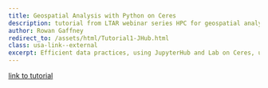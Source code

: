 ```yaml
---
title: Geospatial Analysis with Python on Ceres
description: tutorial from LTAR webinar series HPC for geospatial analysis
author: Rowan Gaffney
redirect_to: /assets/html/Tutorial1-JHub.html
class: usa-link--external
excerpt: Efficient data practices, using JupyterHub and Lab on Ceres, using Dask for parallel computing
---
```


[link to tutorial](/assets/html/Tutorial1-JHub.html)

<div style="display: none;">

Outline

    Efficient Data Practices on Ceres
    1.1 Transferring Data
    1.2 Reducing Size

    Python Setup
    2.1 Overall Setup - Background
    2.2 Step by Step Instructions

    Cluster Setup
    3.1 Overall Setup - Background
    3.2 Step by Step Instructions

1. Data on Ceres

Transferring Data

    I2 Connection (at select locations)
        For very large data transfers
        Secure Copy (SCP) to transfer data
        Additional documentation on Scinet Basecamp
    Globus
        Specifically designed for HPC data transfer. Intuitive web based GUI. Globus Link
        Additional documentation on Scinet Basecamp
    JupyterLab
        Upload files (from local storage to Ceres) by using the upload icon within the files tab
        Download files (from Ceres to local storage) by right clicking file/folder and choosing "Download" or "Download Current Folder as Archive"

Reducing Data Size
Data Type

Scaling and changing the data type is an effective way to reduce the overall size of your data. A common datatype is floating point 64 bit, which has a level of precision that is often far greater than the precision in the data. Consider reflectance data ranging from 0.0 to 1.0 in floating point representation. Scaling by 10,000, and converting to int16 (16 bits) perserves the precision of the data and can reduce the size by a factor of 4.

Consider the Below Example:

import numpy as np

array1 = np.random.random((1000,10000)).astype(np.float64)
print('This array, in '+str(array1.dtype)+', is '+str(array1.nbytes*1e-6)+' MB')

array2 = np.round(array1*10000.,0).astype(np.int16)
print('Scaling and converting the array to '+str(array2.dtype)+' results in a size of '+str(array2.nbytes*1e-6)+' MB')

This array, in float64, is 80.0 MB
Scaling and converting the array to int16 results in a size of 20.0 MB

Data Compression

Most raster formats have internal lossless compression options. Depending on the nature of your data, this can reduce the size substantially. For detailed specifications of raster formats see the GDAL specifications. Other common file formats, such as Zarr (Zarr Compression) and NetCDF (NetCDF Compression) have internal compression options as well.
Virtual Rasters

A common issue with geospatial analysis is working with data in different projections. A typical workflow may be to reproject data into a common projection, which results in duplication. An alternative is to use Virtual Raster Files (.VRT), which a simple .xml files that describe how the data should be transformed when opened.

In addition to re-projecting, Virtual Raster Files can be used to mosaic, alter resolutions, resample, etc... An efficient tool for building VRT files is gdalbuildvrt

2. Python Setup

Overall Setup - Background

Interface

    JupyterLab: Web-based user interface (IDE for Python, R, IDL, etc...)
    JupyterHub A multi-user Hub that spawns, manages, and proxies multiple instances of the single-user Jupyter notebook server

Packages / Resouces

    Dask: Parallel Computing Library
    Xarray: Labelled multi-dimensional array package
    Numpy: Fundamental package for scientific computing with Python
    Rasterio: Raster IO and processing.
    Pangeo : NSF funded project for Big Data Geoscience. Implements a system very similiar to the container used on Ceres (titled: data_science_im_rs)
    EarthML: Examples of machine learning and visualization for Earth science. Supported and maintained by Anaconda, as a collaboration with the NASA Goddard Space Flight Center.

Cluster

    Dask Distributed (a python library for parallel and distributed computing) uses Direct Acyclic Graphs to distribute data and processing across the cluster (very different from a MPI style cluster). Components of a dask cluster include:
        Client
        Scheduler
        Workers

Container

    Singularity Container which can be found on Docker Hub
        Location URL: docker://rowangaffney/data_science_im_rs:latest
        Modified from the data_science docker stack
        Thanks to Yasasvy (Yash) Nanyam (Scinet VRSC) for helping getting it working
        Github: https://github.com/rmg55/data_science_im_rs/blob/master/data_science_im_rs
        Dockerhub: https://cloud.docker.com/repository/docker/rowangaffney/data_science_im_rs/general

Step by Step Instructions

Below are the steps/commands to setup the Python/JupyterLab environment followed by a soundless video of the process on Ceres. Note that you will need to already have a SCINet account. Please visit the SCINet website for detailed instructions to setup an account.

    Access JupyterHub

    Currently, to access JupyterHub, you need to port forward the application to your local system. However, in the future there will be a public URL, and you will not longer need to do this step. To port forward JupyterHub, run the following command in the PowerShell (windows) or terminal (linux). Note that you will need to replace your USER.NAME with your SciNET user name.

        ssh -N -L 8000:jupyterhub.scinet.local:80 USER.NAME@login.scinet.science

    Open in Browser

    Open a web browser (firefox, chrome, edge, etc...) and go to localhost:8000

    Spawn JupyterLab

    Once logged into JupyterHub, you are given a set of options when launching JupyterLab. Below are brief descriptions of each option, followed by the value to use for this tutorial. If this is the first time spawning a notebook from a container on Docker or Singularity Hub (as in this example), it will take 4-10 minutes to donwload and build the container. The container is then cached in your home directory, so on subsequent tries, JupyterLab should spawn in 10 - 30 seconds.

        Node Type: Ceres partition to use when running JupyterLab
              short OR brief-low (ethier works)
        Number of Cores: Number of Cores to allocate
              4
        Job Duration: Length of Job (HH:MM:SS)
              00:30:00
        Additional Slurm Options: Sbatch Options
              (leave blank)
        Notebook/Lab Options: Additional JupyterLab or Jupyter Notebook options
              --notebook-dir=/project/geospatial_tutorials/
        Enter the full path to the container image: Location of the container to use
              docker://rowangaffney/data_science_im_rs:latest
        Container Exec Options: Additional options for the singularity exec command
              --bind /etc/munge --bind /var/log/munge --bind /var/run/munge --bind /usr/bin/squeue --bind /usr/bin/sinfo --bind /usr/bin/scancel --bind /usr/bin/sbatch --bind /usr/bin/scontrol --bind /scinet01/gov/usda/ars/scinet/system/slurm:/etc/slurm --bind /run/munge --bind /usr/lib64 --bind /scinet01 --bind $HOME --bind /software/7/apps/envi -H $HOME:/home/jovyan

    Please be cognizant of the compute resources you are requesting (see best practices below).

    Best Practices
        For short sessions (2hrs or less) please choose the brief-low partition in the "Node Type" drop down, if available.
        For serial computing (non-parallel code) enter 2 or 4 for number of cores.
        For parallel computing choose a reasonable number of cores to meet your needs.
        Choose a reasonable job duration (e.g. Do not choose 48hr job duration so you can leave your session open overnight).
        Remember to stop the jupyter server when you are done working (file --> Hub Control Panel --> Stop Server).

    Note that this data_science_im_rs container has two main environments which include (as of March 18, 2020):
    ► geo (python geospatial - click to see all packages)

    ► r_geo (R geospatial - click to see all packages)
    Furthermore, you can launch the RStudio (which uses the r_geo environment), a terminal, a help window, markdown, text file, and IDL kernel. To access the IDL library, you need to check-out the license from SCINet license server and bind-mounted properly (this is not shown in this example).

The following silent video is a media alternative for the text in steps 1-3 in the "Python Setup" Section above.
Link To Video

3. Cluster Setup

Overall Setup - Background

    Uses the Dask Jobqueue Library to submit jobs to SLURM. Each "Slurm job" has X number of "Python workers".

    Scales across nodes and partitions.

    Number of workers can be scaled up or down dynamically.

    Subject to SLURM resource allocation.

    JupyterLab has a Dask add-on to monitor the cluster.

    Dask includes a Dataframe (ie: Pandas) and Array (ie: Numpy) equivalent features.
        Dask Dataframes
        Dask Array
    Dask is used by Xarray - a geospatial/multidimensionial data package.

Step by Step Instructions

Below are the steps/commands to setup the cluster. Below these steps is a gif of the process on Ceres.

    Load Relevant Libraries

import os
import time
import dask_jobqueue as jq
from dask.distributed import Client,wait
import dask.array as da

    Setup the Client

Need to specify:

    Partition: You may want to change the partition (short, mem, brief-low, etc...) to whatever is available.
    Location of Singularity Image/Container
    SLURM job and python worker structure. In this example, for each SLURM JOB there are:
        2 Python workers (i.e. processes)
        6 cores per Python worker
        3.2 GB per core
        The SLURM job will last 2 hours (wall time)
        The SLURM job will be run on the short and brief-low partitions
        Dask will launch using the docker://rowangaffney/data_science_im_rs:latest image and the geo environment

partition='short,brief-low'
container_url = 'docker://rowangaffney/data_science_im_rs:latest'
conda_env = 'geo'
num_processes = 2
num_threads_per_processes = 6
mem = 3.2*num_processes*num_threads_per_processes
n_cores_per_job = num_processes*num_threads_per_processes

clust = jq.SLURMCluster(queue=partition,
                        processes=num_processes,
                        cores=n_cores_per_job,
                        memory=str(mem)+'GB',
                        interface='ib0',
                        local_directory='$TMPDIR',
                        tmpdir_ssh='/project/cper_neon_aop/neon_2017/analysis/prepocessing/',
                        death_timeout=30,
                        python="singularity -vv exec --bind /usr/lib64 --bind /scinet01 --bind /software/7/apps/envi/bin/ {} /opt/conda/envs/{}/bin/python".format(container_url,conda_env),
                        walltime='02:00:00',
                        job_extra=["--output=/dev/null","--error=/dev/null"])
cl=Client(clust)
dash_addr = '''/user/{}/proxy/{}/status'''.format(os.environ['USER'],cl.scheduler_info()['services']['dashboard'])
print('Dask Lab Extention Address (paste into the dask search box): '+dash_addr)
cl

Dask Lab Extention Address (paste into the dask search box): /user/rowan.gaffney/proxy/8787/status

Client

    Scheduler: tcp://10.1.8.38:43284
    Dashboard: http://10.1.8.38:8787/status 

	
Cluster

    Workers: 0
    Cores: 0
    Memory: 0 B

num_jobs=12
clust.scale(n=num_jobs*num_processes)
while (((cl.status == "running") and (len(cl.scheduler_info()["workers"]) < num_jobs*num_processes))):
    time.sleep(.1)
cl

Client

    Scheduler: tcp://10.1.8.38:43284
    Dashboard: http://10.1.8.38:8787/status 

	
Cluster

    Workers: 24
    Cores: 144
    Memory: 460.80 GB

A few quick example.

    60 GB data: Calculate the mean without holding the data in memory
    600 GB data: Calculate the mean without holding the data in memory
    60 GB data: Persist the data to memory and calculate the mean

t = da.random.random((10000,7500,100),chunks=(400,400,-1))
t

	Array 	Chunk
Bytes 	60.00 GB 	128.00 MB
Shape 	(10000, 7500, 100) 	(400, 400, 100)
Count 	475 Tasks 	475 Chunks
Type 	float64 	numpy.ndarray
	
100 7500 10000

t2 = t.mean()
t2

	Array 	Chunk
Bytes 	8 B 	8 B
Shape 	() 	()
Count 	1132 Tasks 	1 Chunks
Type 	float64 	numpy.ndarray
	

Now we will dynamically load the data, compute the results, and drop the data.

t2.compute()

0.49999816307535666

Lets try working with data larger than memory

t = da.random.random((100000,7500,100),chunks=(400,400,-1))
t

	Array 	Chunk
Bytes 	600.00 GB 	128.00 MB
Shape 	(100000, 7500, 100) 	(400, 400, 100)
Count 	4750 Tasks 	4750 Chunks
Type 	float64 	numpy.ndarray
	
100 7500 100000

t2 = t.mean()
t2

	Array 	Chunk
Bytes 	8 B 	8 B
Shape 	() 	()
Count 	11208 Tasks 	1 Chunks
Type 	float64 	numpy.ndarray
	

t2.compute()

0.5000005197202411

Alternatively, we can load the data to the cluster with the "persist" option

t = da.random.random((10000,7500,100),chunks=(400,400,-1)).persist()
wait(t)
t

	Array 	Chunk
Bytes 	60.00 GB 	128.00 MB
Shape 	(10000, 7500, 100) 	(400, 400, 100)
Count 	475 Tasks 	475 Chunks
Type 	float64 	numpy.ndarray
	
100 7500 10000

t.mean().compute()

0.4999999739855532

The following silent video is a media alternative for the text in the "Cluster Setup" Section above.
Link To Video

</div>